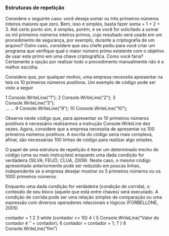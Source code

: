 ### Estruturas de repetição
Considere o seguinte caso: você deseja somar os três primeiros números inteiros maiores que zero. Bem, isso é simples, basta fazer soma = 1 + 2 + 3. Até certo ponto sim, é simples, porém, e se você for solicitado a somar os mil primeiros números inteiros primos, cujo resultado será usado em um procedimento de segurança, por exemplo, durante a criptografia de um arquivo? Outro caso, considere que seu chefe pediu para você criar um programa que verifique qual o maior número primo existente com o objetivo de usar este primo em uma chave criptográfica. Como você faria? Certamente a opção por realizar todo o procedimento manualmente não é a melhor escolha.

Considere que, por qualquer motivo, uma empresa necessita apresentar na tela os 10 primeiros números positivos. Um exemplo de código pode ser visto a seguir

1 Console.WriteLine(“1”); 
2 Console.WriteLine(“2”); 
3 Console.WriteLine(“3”);  
... 
... 
9 Console.WriteLine(“9”); 
10 Console.WriteLine(“10”);

Observe neste código que, para apresentar os 10 primeiros números positivos é necessário realizarmos a instrução Console.WriteLine dez vezes. Agora, considere que a empresa necessita de apresentar os 100 primeiros números positivos. A escrita do código seria mais complexa, afinal, são necessárias 100 linhas de código para realizar algo simples.

O papel de uma estrutura de repetição é iterar um determinado trecho do código (uma ou mais instruções) enquanto uma dada condição for verdadeira (SILVA; FEIJÓ; CLUA, 2009). Neste caso, o mesmo código apresentado anteriormente pode ser reduzido em poucas linhas, independente se a empresa desejar mostrar os 5 primeiros números ou os 1000 primeiros números.

Enquanto uma dada condição for verdadeira (condição de corrida), o conteúdo de seu bloco (aquele que está entre chaves) será executado. A condição de corrida pode ser uma relação simples de comparação ou uma expressão com diversos operadores relacionais e lógicos (FORBELLONE, 2005)

contador = 1 2 3 while (contador <= 10) 4 { 5 Console.WriteLine(“Valor do contador é ” + contador); 6 contador = contador + 1; 7 } 8 Console.WriteLine(“fim”)